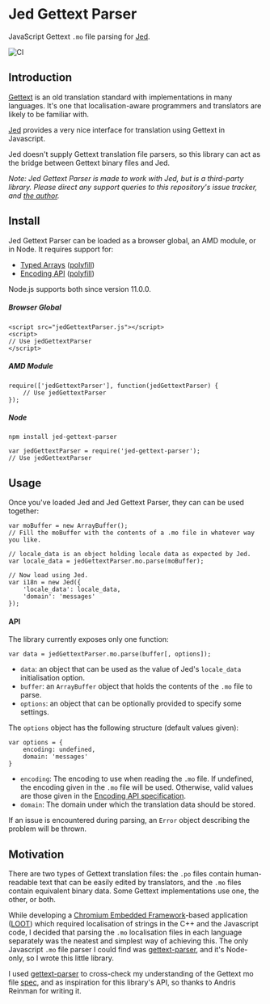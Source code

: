 Jed Gettext Parser
==================

JavaScript Gettext `.mo` file parsing for [Jed](https://github.com/slexaxton/Jed/).

![CI](https://github.com/Ortham/jed-gettext-parser/workflows/CI/badge.svg?branch=master&event=push)

## Introduction

[Gettext](https://www.gnu.org/software/gettext/) is an old translation standard with implementations in many languages. It's one that localisation-aware programmers and translators are likely to be familiar with.

[Jed](https://github.com/slexaxton/Jed/) provides a very nice interface for translation using Gettext in Javascript.

Jed doesn't supply Gettext translation file parsers, so this library can act as the bridge between Gettext binary files and Jed.

*Note: Jed Gettext Parser is made to work with Jed, but is a third-party library. Please direct any support queries to this repository's issue tracker, and [the author](https://github.com/Ortham).*

## Install

Jed Gettext Parser can be loaded as a browser global, an AMD module, or in Node. It requires support for:

* [Typed Arrays](http://caniuse.com/#feat=typedarrays) ([polyfill](https://github.com/inexorabletash/polyfill/blob/master/typedarray.js))
* [Encoding API](http://caniuse.com/#feat=textencoder) ([polyfill](https://github.com/inexorabletash/text-encoding))

Node.js supports both since version 11.0.0.

##### Browser Global

```
<script src="jedGettextParser.js"></script>
<script>
// Use jedGettextParser
</script>
```

##### AMD Module

```
require(['jedGettextParser'], function(jedGettextParser) {
    // Use jedGettextParser
});
```

##### Node

```
npm install jed-gettext-parser
```

```
var jedGettextParser = require('jed-gettext-parser');
// Use jedGettextParser
```

## Usage

Once you've loaded Jed and Jed Gettext Parser, they can can be used together:

```
var moBuffer = new ArrayBuffer();
// Fill the moBuffer with the contents of a .mo file in whatever way you like.

// locale_data is an object holding locale data as expected by Jed.
var locale_data = jedGettextParser.mo.parse(moBuffer);

// Now load using Jed.
var i18n = new Jed({
    'locale_data': locale_data,
    'domain': 'messages'
});
```

#### API

The library currently exposes only one function:

```
var data = jedGettextParser.mo.parse(buffer[, options]);
```

* `data`: an object that can be used as the value of Jed's `locale_data` initialisation option.
* `buffer`: an `ArrayBuffer` object that holds the contents of the `.mo` file to parse.
* `options`: an object that can be optionally provided to specify some settings.

The `options` object has the following structure (default values given):

```
var options = {
    encoding: undefined,
    domain: 'messages'
}
```

* `encoding`: The encoding to use when reading the `.mo` file. If undefined, the encoding given in the `.mo` file will be used. Otherwise, valid values are those given in the [Encoding API specification](http://encoding.spec.whatwg.org/#names-and-labels).
* `domain`: The domain under which the translation data should be stored.

If an issue is encountered during parsing, an `Error` object describing the problem will be thrown.

## Motivation

There are two types of Gettext translation files: the `.po` files contain human-readable text that can be easily edited by translators, and the `.mo` files contain equivalent binary data. Some Gettext implementations use one, the other, or both.

While developing a [Chromium Embedded Framework](https://code.google.com/p/chromiumembedded)-based application ([LOOT](github.com/loot/loot)) which required localisation of strings in the C++ and the Javascript code, I decided that parsing the `.mo` localisation files in each language separately was the neatest and simplest way of achieving this. The only Javascript `.mo` file parser I could find was [gettext-parser](https://github.com/andris9/gettext-parser), and it's Node-only, so I wrote this little library.

I used [gettext-parser](https://github.com/andris9/gettext-parser) to cross-check my understanding of the Gettext mo file [spec](https://www.gnu.org/software/gettext/manual/html_node/MO-Files.html), and as inspiration for this library's API, so thanks to Andris Reinman for writing it.
